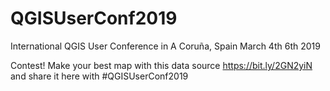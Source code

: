 # QGISUserConf2019
International QGIS User Conference in A Coruña, Spain March 4th 6th 2019 

Contest! Make your best map with this data source https://bit.ly/2GN2yiN  and share it here with #QGISUserConf2019
